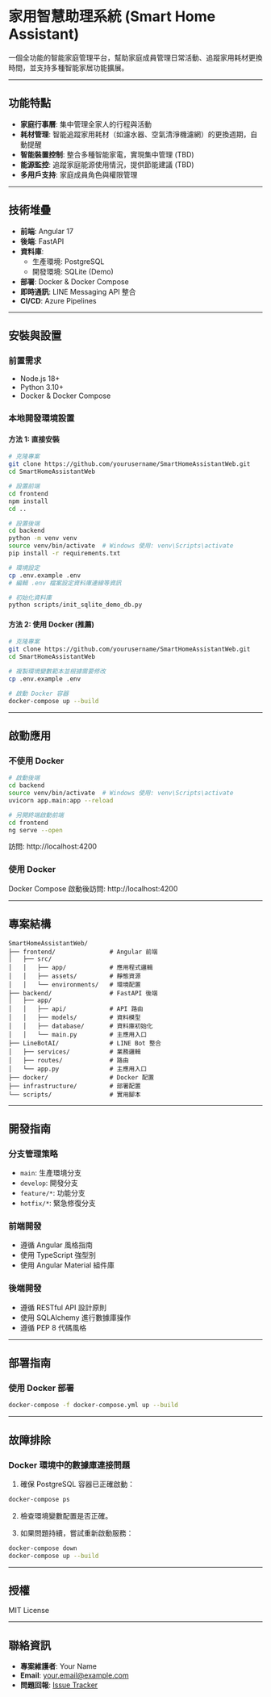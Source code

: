 # 家用智慧助理系統 (Smart Home Assistant)

一個全功能的智能家庭管理平台，幫助家庭成員管理日常活動、追蹤家用耗材更換時間，並支持多種智能家居功能擴展。

---

## 功能特點

- **家庭行事曆**: 集中管理全家人的行程與活動
- **耗材管理**: 智能追蹤家用耗材（如濾水器、空氣清淨機濾網）的更換週期，自動提醒
- **智能裝置控制**: 整合多種智能家電，實現集中管理 (TBD)
- **能源監控**: 追蹤家庭能源使用情況，提供節能建議 (TBD)
- **多用戶支持**: 家庭成員角色與權限管理

---

## 技術堆疊

- **前端**: Angular 17
- **後端**: FastAPI
- **資料庫**: 
  - 生產環境: PostgreSQL
  - 開發環境: SQLite (Demo)
- **部署**: Docker & Docker Compose
- **即時通訊**: LINE Messaging API 整合
- **CI/CD**: Azure Pipelines

---

## 安裝與設置

### 前置需求

- Node.js 18+
- Python 3.10+
- Docker & Docker Compose

### 本地開發環境設置

#### 方法 1: 直接安裝

```bash
# 克隆專案
git clone https://github.com/yourusername/SmartHomeAssistantWeb.git
cd SmartHomeAssistantWeb

# 設置前端
cd frontend
npm install
cd ..

# 設置後端
cd backend
python -m venv venv
source venv/bin/activate  # Windows 使用: venv\Scripts\activate
pip install -r requirements.txt

# 環境設定
cp .env.example .env
# 編輯 .env 檔案設定資料庫連線等資訊

# 初始化資料庫
python scripts/init_sqlite_demo_db.py
```

#### 方法 2: 使用 Docker (推薦)

```bash
# 克隆專案
git clone https://github.com/yourusername/SmartHomeAssistantWeb.git
cd SmartHomeAssistantWeb

# 複製環境變數範本並根據需要修改
cp .env.example .env

# 啟動 Docker 容器
docker-compose up --build
```

---

## 啟動應用

### 不使用 Docker

```bash
# 啟動後端
cd backend
source venv/bin/activate  # Windows 使用: venv\Scripts\activate
uvicorn app.main:app --reload

# 另開終端啟動前端
cd frontend
ng serve --open
```

訪問: http://localhost:4200

### 使用 Docker

Docker Compose 啟動後訪問: http://localhost:4200

---

## 專案結構

```
SmartHomeAssistantWeb/
├── frontend/               # Angular 前端
│   ├── src/
│   │   ├── app/            # 應用程式邏輯
│   │   ├── assets/         # 靜態資源
│   │   └── environments/   # 環境配置
├── backend/                # FastAPI 後端
│   ├── app/
│   │   ├── api/            # API 路由
│   │   ├── models/         # 資料模型
│   │   ├── database/       # 資料庫初始化
│   │   └── main.py         # 主應用入口
├── LineBotAI/              # LINE Bot 整合
│   ├── services/           # 業務邏輯
│   ├── routes/             # 路由
│   └── app.py              # 主應用入口
├── docker/                 # Docker 配置
├── infrastructure/         # 部署配置
└── scripts/                # 實用腳本
```

---

## 開發指南

### 分支管理策略

- `main`: 生產環境分支
- `develop`: 開發分支
- `feature/*`: 功能分支
- `hotfix/*`: 緊急修復分支

### 前端開發

- 遵循 Angular 風格指南
- 使用 TypeScript 強型別
- 使用 Angular Material 組件庫

### 後端開發

- 遵循 RESTful API 設計原則
- 使用 SQLAlchemy 進行數據庫操作
- 遵循 PEP 8 代碼風格

---

## 部署指南

### 使用 Docker 部署

```bash
docker-compose -f docker-compose.yml up --build
```

---

## 故障排除

### Docker 環境中的數據庫連接問題

1. 確保 PostgreSQL 容器已正確啟動：
```bash
docker-compose ps
```

2. 檢查環境變數配置是否正確。

3. 如果問題持續，嘗試重新啟動服務：
```bash
docker-compose down
docker-compose up --build
```

---

## 授權

MIT License

---

## 聯絡資訊

- **專案維護者**: Your Name
- **Email**: your.email@example.com
- **問題回報**: [Issue Tracker](https://github.com/yourusername/SmartHomeAssistantWeb/issues)
